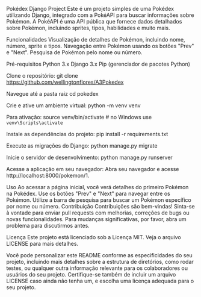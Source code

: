 Pokédex Django Project
Este é um projeto simples de uma Pokédex utilizando Django, integrado com a PokéAPI para buscar informações sobre Pokémon. A PokéAPI é uma API pública que fornece dados detalhados sobre Pokémon, incluindo sprites, tipos, habilidades e muito mais.

Funcionalidades
Visualização de detalhes de Pokémon, incluindo nome, número, sprite e tipos.
Navegação entre Pokémon usando os botões "Prev" e "Next".
Pesquisa de Pokémon pelo nome ou número.

Pré-requisitos
Python 3.x
Django 3.x
Pip (gerenciador de pacotes Python)

Clone o repositório:
git clone https://github.com/wellingtonflores/A3Pokedex

Navegue até a pasta raiz
cd pokedex

Crie e ative um ambiente virtual:
python -m venv venv

Para ativação:
source venv/bin/activate  # no Windows use `venv\Scripts\activate`

Instale as dependências do projeto:
pip install -r requirements.txt

Execute as migrações do Django:
python manage.py migrate

Inicie o servidor de desenvolvimento:
python manage.py runserver

Acesse a aplicação em seu navegador:
Abra seu navegador e acesse http://localhost:8000/pokemon/1.

Uso
Ao acessar a página inicial, você verá detalhes do primeiro Pokémon na Pokédex.
Use os botões "Prev" e "Next" para navegar entre os Pokémon.
Utilize a barra de pesquisa para buscar um Pokémon específico por nome ou número.
Contribuição
Contribuições são bem-vindas! Sinta-se à vontade para enviar pull requests com melhorias, correções de bugs ou novas funcionalidades. Para mudanças significativas, por favor, abra um problema para discutirmos antes.

Licença
Este projeto está licenciado sob a Licença MIT. Veja o arquivo LICENSE para mais detalhes.

Você pode personalizar este README conforme as especificidades do seu projeto, incluindo mais detalhes sobre a estrutura de diretórios, como rodar testes, ou qualquer outra informação relevante para os colaboradores ou usuários do seu projeto. Certifique-se também de incluir um arquivo LICENSE caso ainda não tenha um, e escolha uma licença adequada para o seu projeto.
